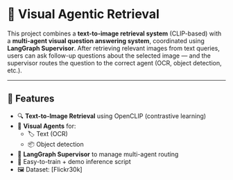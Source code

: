 # 🧠 Visual Agentic Retrieval

This project combines a **text-to-image retrieval system** (CLIP-based) with a **multi-agent visual question answering system**, coordinated using **LangGraph Supervisor**. After retrieving relevant images from text queries, users can ask follow-up questions about the selected image — and the supervisor routes the question to the correct agent (OCR, object detection, etc.).

---

## 🚀 Features

- 🔍 **Text-to-Image Retrieval** using OpenCLIP (contrastive learning)
- 🧠 **Visual Agents** for:
  - 🏷️ Text (OCR)
  - 📦 Object detection
- 🤖 **LangGraph Supervisor** to manage multi-agent routing
- 🧪 Easy-to-train + demo inference script
- 🖼️ Dataset: [Flickr30k]